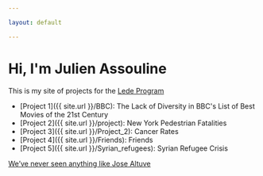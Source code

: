 ```yaml
---

layout: default

---
```


# Hi, I'm Julien Assouline

This is my site of projects for the [Lede Program](http://ledeprogram.com)

* [Project 1]({{ site.url }}/BBC): The Lack of Diversity in BBC's List of Best Movies of the 21st Century
* [Project 2]({{ site.url }}/project): New York Pedestrian Fatalities
* [Project 3]({{ site.url }}/Project_2): Cancer Rates
* [Project 4]({{ site.url }}/Friends): Friends
* [Project 5]({{ site.url }}/Syrian_refugees): Syrian Refugee Crisis

<a href = "https://www.beyondtheboxscore.com/2017/3/28/15084346/jose-altuve-so-short-but-also-outstanding-david-eckstein-can-eat-it">We’ve never seen anything like Jose Altuve</a>
